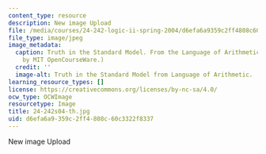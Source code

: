```yaml
---
content_type: resource
description: New image Upload
file: /media/courses/24-242-logic-ii-spring-2004/d6efa6a9359c2ff4808c60c3322f8337_24-242s04-th.jpg
file_type: image/jpeg
image_metadata:
  caption: Truth in the Standard Model. From the Language of Arithmetic Lecture. (Image
    by MIT OpenCourseWare.)
  credit: ''
  image-alt: Truth in the Standard Model from Language of Arithmetic.
learning_resource_types: []
license: https://creativecommons.org/licenses/by-nc-sa/4.0/
ocw_type: OCWImage
resourcetype: Image
title: 24-242s04-th.jpg
uid: d6efa6a9-359c-2ff4-808c-60c3322f8337
---
```

New image Upload